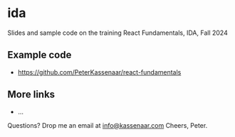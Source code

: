 # ida
Slides and sample code on the training React Fundamentals, IDA, Fall 2024

## Example code
- https://github.com/PeterKassenaar/react-fundamentals

## More links
- ...

Questions? Drop me an email at info@kassenaar.com
Cheers,
Peter.
